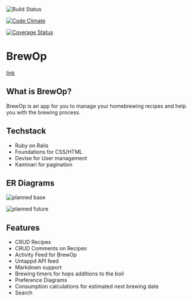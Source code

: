 ![Build Status](https://codeship.com/projects/88a9e590-e6f6-0133-81da-0eb548e23054/status?branch=master)

[![Code Climate](https://codeclimate.com/github/Salisbum/brewop/badges/gpa.svg)](https://codeclimate.com/github/Salisbum/brewop)

[![Coverage Status](https://coveralls.io/repos/github/Salisbum/brewop/badge.svg?branch=master)](https://coveralls.io/github/Salisbum/brewop?branch=master)

# BrewOp
[link](https://brewop.herokuapp.com/)

## What is BrewOp?
BrewOp is an app for you to manage your homebrewing recipes and help you with the brewing process.

## Techstack
* Ruby on Rails
* Foundations for CSS/HTML
* Devise for User management
* Kaminari for pagination

## ER Diagrams
![planned base](https://www.dropbox.com/s/3cxa48sulnm2n6e/Screen%20Shot%202016-04-10%20at%2011.18.01.png?dl=1)

![planned future](https://www.dropbox.com/s/4s3hs5bdnyuvkgy/Screen%20Shot%202016-04-15%20at%2009.46.28.png?dl=1)

## Features
* CRUD Recipes
* CRUD Comments on Recipes
* Activity Feed for BrewOp
* Untappd API feed
* Markdown support
* Brewing timers for hops additions to the boil
* Preference Diagrams
* Consumption calculations for estimated next brewing date
* Search
